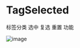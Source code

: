 # TagSelected
标签分类  选中 复选 重置 功能

![image](https://github.com/summerHearts/CollectionViewSearchBarAndRefreshControl/blob/master/CollectionViewSearchBarAndRefreshControl/ScreenShot/24.gif)
